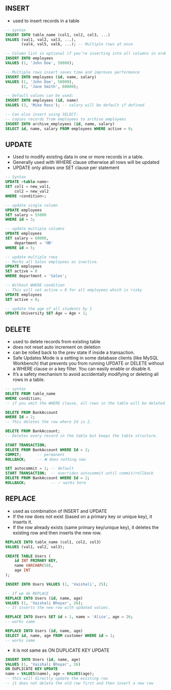 ## INSERT
- used to insert records in a table
``` sql
-- syntax
INSERT INTO table_name (col1, col2, col3, ...)
VALUES (val1, val2, val3, ...),
       (val4, val5, val6, ...); -- Multiple rows at once

-- Column list is optional if you’re inserting into all columns in order:
INSERT INTO employees
VALUES (1, 'John Doe', 50000);

-- Multiple rows insert saves time and improves performance
INSERT INTO employees (id, name, salary)
VALUES (1, 'John Doe', 50000),
       (2, 'Jane Smith', 60000);

-- Default values can be used:
INSERT INTO employees (id, name)
VALUES (3, 'Mike Ross'); -- salary will be default if defined

-- Can also insert using SELECT:
-- copies records from employees to archive_employees
INSERT INTO archive_employees (id, name, salary)
SELECT id, name, salary FROM employees WHERE active = 0;
```
## UPDATE 
- Used to modify existing data in one or more records in a table.
- Generally used with WHERE clause otherwise all rows will be updated
- UPDATE only allows one SET clause per statement 
``` sql
-- Syntax
UPDATE <table-name>
SET col1 = new_val1,
    col2 = new_val2
WHERE <condition>;

-- update single column
UPDATE employees
SET salary = 55000
WHERE id = 3;

-- update multiple columns
UPDATE employees
SET salary = 60000,
    department = 'HR'
WHERE id = 5;

-- update multiple rows
-- Marks all Sales employees as inactive.
UPDATE employees
SET active = 0
WHERE department = 'Sales';

-- Without WHERE condition
-- This will set active = 0 for all employees which is risky
UPDATE employees
SET active = 0;

-- update the age of all students by 1 
UPDATE University SET Age = Age + 1;
```
## DELETE
- used to delete records from existing table
- does not reset auto increment on deletion
- can be rolled back to the prev state if inside a transaction.
- Safe Updates Mode is a setting in some database clients (like MySQL Workbench) that prevents you from running UPDATE or DELETE without a WHERE clause or a key filter. You can easily enable or disable it.
- It’s a safety mechanism to avoid accidentally modifying or deleting all rows in a table.
``` sql
-- syntax
DELETE FROM table_name
WHERE condition;
-- if you omit the WHERE clause, all rows in the table will be deleted (be careful!).

DELETE FROM BankAccount
WHERE Id = 2;
-- This deletes the row where Id is 2.

DELETE FROM BankAccount;
-- Deletes every record in the table but keeps the table structure.

START TRANSACTION;
DELETE FROM BankAccount WHERE Id = 2;
COMMIT;       -- permanent
ROLLBACK;     -- ❌ does nothing now

SET autocommit = 1; -- default
START TRANSACTION;  -- overrides autocommit until commit/rollback
DELETE FROM BankAccount WHERE Id = 2;
ROLLBACK;           -- ✅ works here
```
## REPLACE
- used as combination of INSERT and UPDATE
- If the row does not exist (based on a primary key or unique key), it inserts it.
- If the row already exists (same primary key/unique key), it deletes the existing row and then inserts the new row.
``` sql
REPLACE INTO table_name (col1, col2, col3)
VALUES (val1, val2, val3);

CREATE TABLE Users (
    id INT PRIMARY KEY,
    name VARCHAR(50),
    age INT
);

INSERT INTO Users VALUES (1, 'Vaishali', 25);

-- If we do REPLACE
REPLACE INTO Users (id, name, age)
VALUES (1, 'Vaishali Bhoyar', 26);
-- It inserts the new row with updated values.

REPLACE INTO Users SET id = 1, name = 'Alice', age = 26;
-- works same

REPLACE INTO Users (id, name, age)
SELECT id, name, age FROM customer WHERE id = 1;
-- works same
```
- it is not same as ON DUPLICATE KEY UPDATE
``` sql
INSERT INTO Users (id, name, age)
VALUES (1, 'Vaishali Bhoyar', 26)
ON DUPLICATE KEY UPDATE
name = VALUES(name), age = VALUES(age);
-- this will directly update the existing row
-- it does not delete the old row first and then insert a new row
```
